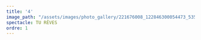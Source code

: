 ```yaml
---
title: '4'
image_path: "/assets/images/photo_gallery/221676008_122846300054473_5354428286626752223_n.jpg"
spectacle: TU RÊVES
ordre: 1
---
```


